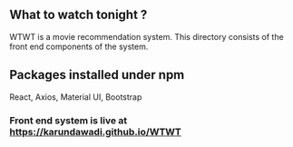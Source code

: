 ## What to watch tonight ?

WTWT is a movie recommendation system. This directory consists of the front end components of the system. 

## Packages installed under npm 

React, Axios, Material UI, Bootstrap 

### Front end system is live at https://karundawadi.github.io/WTWT
